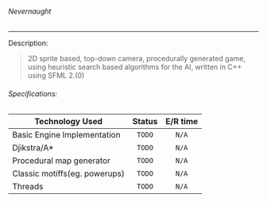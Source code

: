 ###### Nevernaught
--------------
Description:
> 2D sprite based, top-down camera, procedurally generated game, using heuristic search based algorithms for the AI, written in C++ using SFML 2.(0)

###### Specifications:

| Technology Used    | Status           | E/R time  |
| ------------- |:-------------:|:-----:|
| Basic Engine Implementation  | `TODO` | `N/A` |
| Djikstra/A*      | `TODO` | `N/A` |
| Procedural map generator | `TODO`      | `N/A` |
| Classic motiffs(eg. powerups) | `TODO` | `N/A` |
| Threads | `TODO` | `N/A` |
